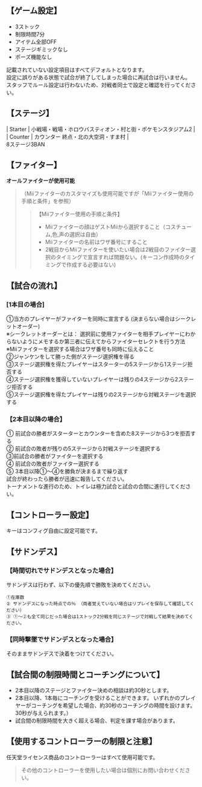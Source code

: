 ## 【ゲーム設定】 
- 3ストック  
- 制限時間7分  
- アイテム全部OFF  
- ステージギミックなし  
- ポーズ機能なし  
  
記載されていない設定項目はすべてデフォルトとなります。  
設定に誤りがある状態で試合が終了してしまった場合に再試合は行いません。  
スタッフでルール設定は行わないため、対戦者同士で設定と確認を行ってください。  
  
## 【ステージ】   
|  Starter  |  小戦場・戦場・ホロウバスティオン・村と街・ポケモンスタジアム2  |  
|  Counter  |  カウンター 終点・北の大空洞・すま村  |  
8ステージ3BAN  

## 【ファイター】 
**オールファイターが使用可能**  
> （Miiファイターのカスタマイズも使用可能ですが「Miiファイター使用の手順と条件」を参照）  
>>【Miiファイター使用の手順と条件】  
>> - Miiファイターの顔はゲストMiiから選択すること（コスチューム,色,声の選択は自由）  
>> - Miiファイターの名前はワザ番号にすること  
>> - 2戦目からMiiファイターを使いたい場合は2戦目のファイター選択のタイミングで宣言すれば問題ない。(キーコン作成時のタイミングで作成する必要はない)  

## 【試合の流れ】
### [1本目の場合]
①当方のプレイヤーがファイターを同時に宣言する (決まらない場合はシークレットオーダー)  
※シークレットオーダーとは： 選択前に使用ファイターを相手プレイヤーにわからないようにメモするか第三者に伝えてからファイターセレクトを行う方法  
※Miiファイターを選択する場合はワザ番号も同時に伝えること  
②ジャンケンをして勝った側がステージ選択権を得る  
③ステージ選択権を得たプレイヤーはスターターの5ステージから1ステージ拒否する  
④ステージ選択権を獲得していないプレイヤーは残りの4ステージから2ステージ拒否する  
⑤ステージ選択権を得たプレイヤーは残りの2ステージから対戦ステージを選択する  
### 【2本目以降の場合】  
① 前試合の勝者がスターターとカウンターを含めた8ステージから3つを拒否する  
② 前試合の敗者が残りの5ステージから対戦ステージを選択する  
③前試合の勝者がファイターを選択する  
④ 前試合の敗者がファイター選択する  
⑤ 3本目以降①～④を勝負が決まるまで繰り返す  
試合が終わったら勝者が迅速に報告してください。  
トーナメントな進行のため、トイレは極力試合と試合の合間に進行してください。  
  
## 【コントローラー設定】 
キーはコンフィグ自由に設定可能です。

## 【サドンデス】 
### 【時間切れでサドンデスとなった場合】   
サドンデスは行わず、以下の優先順で勝敗を決めてください。 
```
①在庫数  
② サドンデスになった時点での％ （両者覚えていない場合はリプレイを保存して確認してください）  
③ ①～②も全て同じだった場合は1ストック2分戦を同じステージで対戦して結果を決めてください。  
```  

### 【同時撃墜でサドンデスとなった場合】 
そのままサドンデスで決着をつけてください。

## 【試合間の制限時間とコーチングについて】  
- 2本目以降のステージとファイター決めの相談は約30秒とします。  
- 2本目以降、1本毎にコーチングを受けることができます。 いずれかのプレイヤーがコーチングを希望した場合、約30秒のコーチングの時間を設けます。 30秒が与えられます。）  
- 試合間の制限時間を大きく超える場合、判定を課す場合があります。  

## 【使用するコントローラーの制限と注意】 
任天堂ライセンス商品のコントローラーはすべて使用可能です。
> その他のコントローラーを使用したい場合は個別にお問い合わせください。
